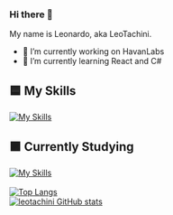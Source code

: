 ### Hi there 👋
My name is Leonardo, aka LeoTachini.

- 🔭 I’m currently working on HavanLabs
- 🌱 I’m currently learning React and C#

## 🟦 My Skills
  [![My Skills](https://skillicons.dev/icons?i=html,css,javascript,typescript,react,mysql,git,github,vscode)](https://skillicons.dev)<br>
## 🟪 Currently Studying
  [![My Skills](https://skillicons.dev/icons?i=react,next,cs)](https://skillicons.dev)<br>    
        <a href="https://github.com/leotachini">
            <img src="https://github-readme-stats.vercel.app/api/top-langs/?username=leotachini" alt="Top Langs" />
        </a>
        <br>
        <a href="https://github.com/leotachini">
            <img src="https://github-readme-stats.vercel.app/api?username=leotachini&show_icons=true&theme=transparent" alt="leotachini GitHub stats" />
        </a>
    
  
<!--colocar api pokemon aleatorio-->
